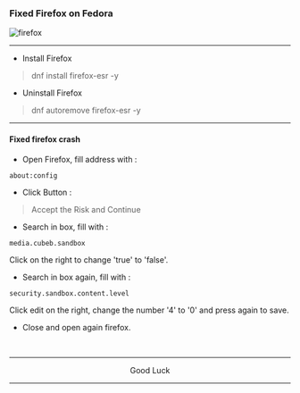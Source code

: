 ### Fixed Firefox on Fedora
![firefox](https://github.com/wahasa/Project/assets/69626847/1a6adff8-986b-4d10-bf7a-33cc64aae616)

---
* Install Firefox
> dnf install firefox-esr -y

* Uninstall Firefox
> dnf autoremove firefox-esr -y

---
#### Fixed firefox crash

* Open Firefox, fill address with :
```
about:config
```

* Click Button :
> Accept the Risk and Continue

* Search in box, fill with :
```
media.cubeb.sandbox
```

Click on the right to change 'true' to 'false'.

* Search in box again, fill with :
```
security.sandbox.content.level
```

Click edit on the right, change the number '4' to '0' and press again to save.

* Close and open again firefox.
</br>

---
<p align="center">Good Luck</p>

---

